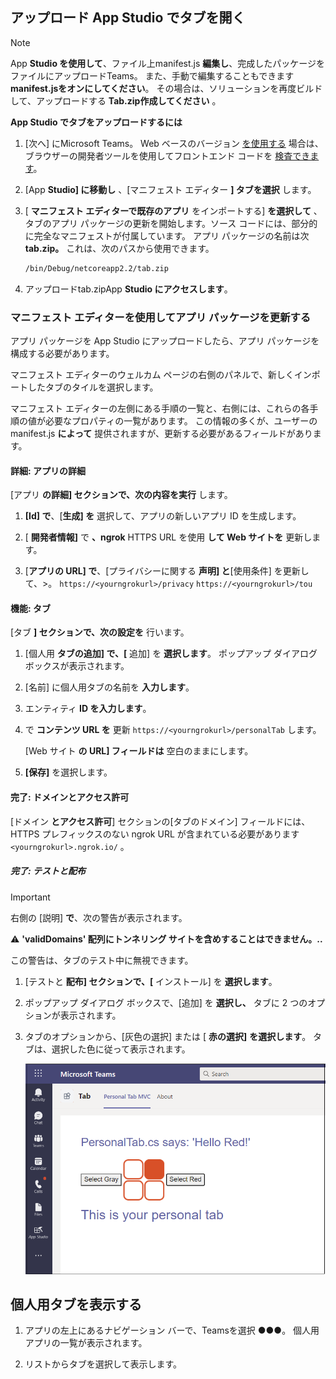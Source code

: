 ## <a name="upload-your-tab-with-app-studio"></a>アップロード App Studio でタブを開く

>[!NOTE]
> App **Studio を使用して**、ファイル上manifest.js **編集し**、完成したパッケージをファイルにアップロードTeams。 また、手動で編集することもできます **manifest.jsをオンにしてください**。 その場合は、ソリューションを再度ビルドして、アップロードする **Tab.zip作成してください** 。

**App Studio でタブをアップロードするには**

1. [次へ] にMicrosoft Teams。 Web ベースのバージョン [を使用する](https://teams.microsoft.com) 場合は、ブラウザーの開発者ツールを使用してフロントエンド コードを [検査できます](~/tabs/how-to/developer-tools.md)。

1. [App **Studio] に移動し** 、[マニフェスト エディター **] タブを選択** します。

1. [ **マニフェスト エディターで既存のアプリ** をインポートする] **を選択して** 、タブのアプリ パッケージの更新を開始します。ソース コードには、部分的に完全なマニフェストが付属しています。 アプリ パッケージの名前は次 **tab.zip。** これは、次のパスから使用できます。

    ```bash
    /bin/Debug/netcoreapp2.2/tab.zip
    ```

1. アップロードtab.zipApp  **Studio にアクセスします**。

### <a name="update-your-app-package-with-manifest-editor"></a>マニフェスト エディターを使用してアプリ パッケージを更新する

アプリ パッケージを App Studio にアップロードしたら、アプリ パッケージを構成する必要があります。

マニフェスト エディターのウェルカム ページの右側のパネルで、新しくインポートしたタブのタイルを選択します。

マニフェスト エディターの左側にある手順の一覧と、右側には、これらの各手順の値が必要なプロパティの一覧があります。 この情報の多くが、ユーザーのmanifest.js **によって** 提供されますが、更新する必要があるフィールドがあります。

#### <a name="details-app-details"></a>詳細: アプリの詳細

[アプリ **の詳細] セクションで、次の内容を実行** します。

1. **[Id] で**、[**生成] を** 選択して、アプリの新しいアプリ ID を生成します。

1. [ **開発者情報]** で **、ngrok** HTTPS URL を使用 **して Web サイトを** 更新します。

1. [**アプリの URL] で**、[プライバシーに関する **声明] と**[使用条件] を更新して、>。 `https://<yourngrokurl>/privacy`  `https://<yourngrokurl>/tou`

#### <a name="capabilities-tabs"></a>機能: タブ

[タブ **] セクションで、次の設定を** 行います。

1. [個人用 **タブの追加] で、[** 追加] を **選択します**。 ポップアップ ダイアログ ボックスが表示されます。

1. [名前] に個人用タブの名前を **入力します**。

1. エンティティ **ID を入力します**。

1. で **コンテンツ URL を** 更新 `https://<yourngrokurl>/personalTab` します。

    [Web サイト **の URL] フィールドは** 空白のままにします。

1. **[保存]** を選択します。

#### <a name="finish-domains-and-permissions"></a>完了: ドメインとアクセス許可

[ドメイン **とアクセス許可**] セクションの[タブのドメイン] フィールドには、HTTPS プレフィックスのない ngrok URL が含まれている必要があります `<yourngrokurl>.ngrok.io/` 。

##### <a name="finish-test-and-distribute"></a>完了: テストと配布

>[!IMPORTANT]
> 右側の [説明] **で**、次の警告が表示されます。
>
> &#9888; **'validDomains' 配列にトンネリング サイトを含めすることはできません。..**
>
>この警告は、タブのテスト中に無視できます。

1. [テストと **配布] セクションで、[** インストール] を **選択します**。

1. ポップアップ ダイアログ ボックスで、[追加] を **選択し、** タブに 2 つのオプションが表示されます。

1. タブのオプションから、[灰色の選択] または [ **赤の選択]** **を選択します**。 タブは、選択した色に従って表示されます。
 
    ![[個人用] タブの ASPNETMVC がアップロードされました](../../assets/images/tab-images/personaltabaspnetmvcuploaded.png)

## <a name="view-your-personal-tab"></a>個人用タブを表示する

1. アプリの左上にあるナビゲーション バーで、Teamsを選択 &#x25CF;&#x25CF;&#x25CF;。 個人用アプリの一覧が表示されます。

1. リストからタブを選択して表示します。
